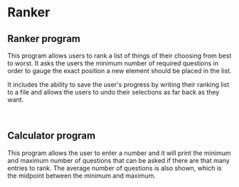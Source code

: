 # Ranker

## Ranker program
This program allows users to rank a list of things of their choosing from best to worst. It asks the users the minimum number of required questions in order to gauge the exact position a new element should be placed in the list. 

It includes the ability to save the user's progress by writing their ranking list to a file and allows the users to undo their selections as far back as they want.

<br>

## Calculator program
This program allows the user to enter a number and it will print the minimum and maximum number of questions that can be asked if there are that many entries to rank. The average number of questions is also shown, which is the midpoint between the minimum and maximum.
